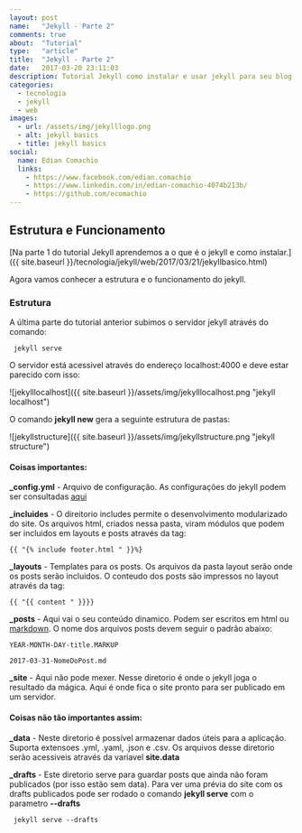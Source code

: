 ```yaml
---
layout: post
name:   "Jekyll - Parte 2"
comments: true
about:  "Tutorial"
type:   "article"
title:  "Jekyll - Parte 2"
date:   2017-03-20 23:11:03
description: Tutorial Jekyll como instalar e usar jekyll para seu blog ou site
categories: 
  - tecnologia 
  - jekyll 
  - web
images:
  - url: /assets/img/jekylllogo.png
  - alt: jekyll basics
  - title: jekyll basics
social:
  name: Edian Comachio
  links:
    - https://www.facebook.com/edian.comachio    
    - https://www.linkedin.com/in/edian-comachio-4074b213b/    
    - https://github.com/ecomachio    
---
```


## Estrutura e Funcionamento

[Na parte 1 do tutorial Jekyll aprendemos a o que é o jekyll e como instalar.]({{ site.baseurl }}/tecnologia/jekyll/web/2017/03/21/jekyllbasico.html)

Agora vamos conhecer a estrutura e o funcionamento do jekyll.

### Estrutura

A última parte do tutorial anterior subimos o servidor jekyll através do comando:

```command
 jekyll serve
 ```

O servidor está acessivel através do endereço localhost:4000 e deve estar parecido com isso:

>
 ![jekylllocalhost]({{ site.baseurl }}/assets/img/jekylllocalhost.png "jekyll localhost")

O comando **jekyll new** gera a seguinte estrutura de pastas:

>
 ![jekyllstructure]({{ site.baseurl }}/assets/img/jekyllstructure.png "jekyll structure")

#### Coisas importantes:

**_config.yml** - Arquivo de configuração. As configurações do jekyll podem ser consultadas [aqui](https://jekyllrb.com/docs/configuration/)

**_incluides** - O direitorio includes permite o desenvolvimento modularizado do site. Os arquivos html, criados nessa pasta, viram módulos que podem ser incluidos em layouts e posts através da tag:
 
```command
{{ "{% include footer.html " }}%} 
```

**_layouts** - Templates para os posts. Os arquivos da pasta layout serão onde os posts serão incluidos. O conteudo dos posts são impressos no layout através da tag: 

```command
{{ "{{ content " }}}} 
``` 

**_posts** - Aqui vai o seu conteúdo dinamico. Podem ser escritos em html ou [markdown](http://blog.da2k.com.br/2015/02/08/aprenda-markdown/). O nome dos arquivos posts devem seguir o padrão abaixo:

```command
YEAR-MONTH-DAY-title.MARKUP

2017-03-31-NomeDoPost.md
``` 


**_site** - Aqui não pode mexer. Nesse diretorio é onde o jekyll joga o resultado da mágica. Aqui é onde fica o site pronto para ser publicado em um servidor.

#### Coisas não tão importantes assim:

**_data** - Neste diretorio é possível armazenar dados úteis para a aplicação. Suporta extensoes .yml,  .yaml, .json e .csv. Os arquivos desse diretorio serão acessiveis através da variavel **site.data**

**_drafts** - Este diretorio serve para guardar posts que ainda não foram publicados (por isso estão sem data). Para ver uma prévia do site com os drafts publicados pode ser rodado o comando **jekyll serve** com o parametro **--drafts**

```command
 jekyll serve --drafts
 ```

